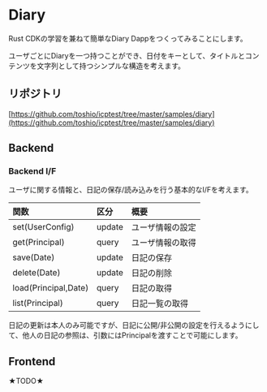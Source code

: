 # Diary

Rust CDKの学習を兼ねて簡単なDiary Dappをつくってみることにします。

ユーザごとにDiaryを一つ持つことができ、日付をキーとして、タイトルとコンテンツを文字列として持つシンプルな構造を考えます。

## リポジトリ

[https://github.com/toshio/icptest/tree/master/samples/diary](https://github.com/toshio/icptest/tree/master/samples/diary)


## Backend

### Backend I/F

ユーザに関する情報と、日記の保存/読み込みを行う基本的なI/Fを考えます。

|関数                 |区分  |概要|
|:--------------------|:-----|:-------|
|set(UserConfig)      |update|ユーザ情報の設定|
|get(Principal)       |query |ユーザ情報の取得|
|save(Date)           |update|日記の保存|
|delete(Date)         |update|日記の削除|
|load(Principal,Date) |query |日記の取得|
|list(Principal)      |query |日記一覧の取得|

日記の更新は本人のみ可能ですが、日記に公開/非公開の設定を行えるようにして、他人の日記の参照は、引数にはPrincipalを渡すことで可能にします。

## Frontend

★TODO★


